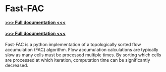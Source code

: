 # Fast-FAC

#### [>>> Full documentation <<<](https://konradhafen.github.io/fast-fac/)

#### [>>> Full documentation <<<](https://konradhafen.github.io/fast-fac/)

Fast-FAC is a python implementation of a topologically sorted flow accumulation (FAC)
algorithm. Flow accumulation calculations are typically slow as many cells must be 
processed multiple times. By sorting which cells are processed at which iteration,
computation time can be significantly decreased.